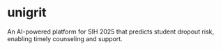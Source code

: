# unigrit
An AI-powered platform for SIH 2025 that predicts student dropout risk, enabling timely counseling and support.
